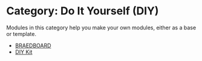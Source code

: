 # Category: Do It Yourself (DIY)

Modules in this category help you make your own modules, either as a base or template.

* [BRAEDBOARD](modules/braedboard.md)
* [DIY Kit](modules/diy-kit.md)
